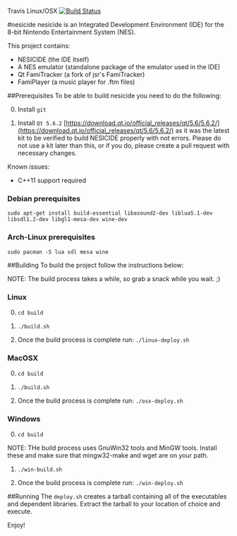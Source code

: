 Travis Linux/OSX [![Build Status](https://travis-ci.org/christopherpow/nesicide.svg?branch=master)](https://travis-ci.org/christopherpow/nesicide)

#nesicide
nesicide is an Integrated Development Environment (IDE) for the 8-bit Nintendo Entertainment System (NES).

This project contains:
* NESICIDE (the IDE itself)
* A NES emulator (standalone package of the emulator used in the IDE)
* Qt FamiTracker (a fork of jsr's FamiTracker)
* FamiPlayer (a music player for .ftm files)

##Prerequisites
To be able to build nesicide you need to do the following:

0. Install `git`

1. Install `Qt 5.6.2` [https://download.qt.io/official_releases/qt/5.6/5.6.2/](https://download.qt.io/official_releases/qt/5.6/5.6.2/) as it was the latest kit to be verified to build NESICIDE properly with not errors. Please do not use a kit later than this, or if you do, please create a pull request with necessary changes. 

Known issues:
* C++11 support required

### Debian prerequisites
`sudo apt-get install build-essential libasound2-dev liblua5.1-dev libsdl1.2-dev libgl1-mesa-dev wine-dev`

### Arch-Linux prerequisites
`sudo pacman -S lua sdl mesa wine`

##Building
To build the project follow the instructions below:

NOTE: The build process takes a while, so grab a snack while you wait. ;)

### Linux
0. `cd build`

1. `./build.sh`

2. Once the build process is complete run: `./linux-deploy.sh`

### MacOSX
0. `cd build`

1. `./build.sh`

2. Once the build process is complete run: `./osx-deploy.sh`

### Windows
0. `cd build`

NOTE: THe build process uses GnuWin32 tools and MinGW tools. Install these and make sure that mingw32-make and wget are on your path.

1. `./win-build.sh`

2. Once the build process is complete run: `./win-deploy.sh`

##Running
The `deploy.sh` creates a tarball containing all of the executables and dependent libraries. Extract the tarball to your location of choice and execute.

Enjoy!
